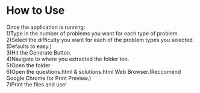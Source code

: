 # How to Use
Once the application is running:  
1)Type in the number of problems you want for each type of problem.
2)Select the difficulty you want for each of the problem types you selected.(Defaults to easy.)  
3)Hit the Generate Button.  
4)Navigate to where you extracted the folder too.  
5)Open the folder  
6)Open the questions.html & solutions.html Web Browser.(Reccomend Google Chrome for Print Preview.)  
7)Print the files and use!